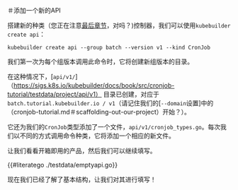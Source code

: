 ＃添加一个新的API

搭建新的种类（您正在注意[最后章节](./gvks.md＃kinds-and-resources)，对吗？)控制器，我们可以使用`kubebuilder create api`：

```
kubebuilder create api --group batch --version v1 --kind CronJob
```

我们第一次为每个组版本调用此命令时，它将创建新组版本的目录。

在这种情况下，[`api/v1/`]（https://sigs.k8s.io/kubebuilder/docs/book/src/cronjob-tutorial/testdata/project/api/v1）
目录已创建，对应于`batch.tutorial.kubebuilder.io / v1`（请记住我们的[`--domain`设置]中的（cronjob-tutorial.md＃scaffolding-out-our-project）开始？）。

它还为我们的`CronJob`类型添加了一个文件，`api/v1/cronjob_types.go`。每次我们以不同的方式调用命令种类，它将添加一个相应的新文件。

让我们看看开箱即用的产品，然后我们可以继续填写。

{{#literatego ./testdata/emptyapi.go}}

现在我们已经了解了基本结构，让我们对其进行填写！

